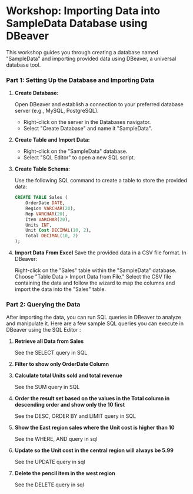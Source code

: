 # Workshop: Importing Data into SampleData Database using DBeaver

This workshop guides you through creating a database named "SampleData" and importing provided data using DBeaver, a universal database tool.

### Part 1: Setting Up the Database and Importing Data

1. **Create Database:**

   Open DBeaver and establish a connection to your preferred database server (e.g., MySQL, PostgreSQL).

   - Right-click on the server in the Databases navigator.
   - Select "Create Database" and name it "SampleData".

2. **Create Table and Import Data:**

   - Right-click on the "SampleData" database.
   - Select "SQL Editor" to open a new SQL script.

3. **Create Table Schema:**

   Use the following SQL command to create a table to store the provided data:

   ```sql
   CREATE TABLE Sales (
       OrderDate DATE,
       Region VARCHAR(20),
       Rep VARCHAR(20),
       Item VARCHAR(20),
       Units INT,
       Unit Cost DECIMAL(10, 2),
       Total DECIMAL(10, 2)
   );

4. **Import Data From Excel**
    Save the provided data in a CSV file format. In DBeaver:

    Right-click on the "Sales" table within the "SampleData" database.
    Choose "Table Data > Import Data from File."
    Select the CSV file containing the data and follow the wizard to map the columns and import the data into the "Sales" table.


### Part 2: Querying the Data

After importing the data, you can run SQL queries in DBeaver to analyze and manipulate it.
Here are a few sample SQL queries you can execute in DBeaver using the SQL Editor :

1. **Retrieve all Data from Sales**

    See the SELECT query in SQL

2. **Filter to show only OrderDate Column** 

3. **Calculate total Units sold and total revenue**

    See the SUM query in SQL

4. **Order the result set based on the values in the Total column in descending order and show only the 10 first**

    See the DESC, ORDER BY and LIMIT query in SQL

5. **Show the East region sales where the Unit cost is higher than 10**

    See the WHERE, AND query in sql

6. **Update so the Unit cost in the central region will always be 5.99**

    See the UPDATE query in sql

7. **Delete the pencil item in the west region**

    See the DELETE query in sql